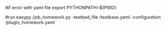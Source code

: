 #if error with yaml file
export PYTHONPATH=${PWD}

#run
easypy <path>/job_homework.py -testbed_file <path>/testbase.yaml -configuration <path>/plugin_homework.yaml
